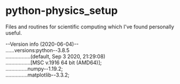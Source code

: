 # python-physics_setup

Files and routines for scientific computing 
which I've found personally useful.

--Version info (2020-06-04)--  
......versions:python--3.8.5  
.................(default, Sep  3 2020, 21:29:08)  
.................[MSC v.1916 64 bit (AMD64)];  
...............numpy--1.19.2;  
...............matplotlib--3.3.2;  
